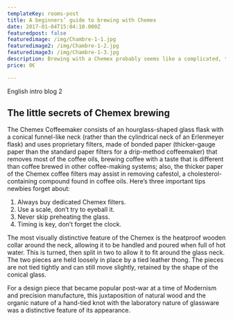 ```yaml
---
templateKey: rooms-post
title: A beginners’ guide to brewing with Chemex
date: 2017-01-04T15:04:10.000Z
featuredpost: false
featuredimage: /img/Chambre-1-1.jpg
featuredimage2: /img/Chambre-1-2.jpg
featuredimage3: /img/Chambre-1-3.jpg
description: Brewing with a Chemex probably seems like a complicated, time-consuming ordeal, but once you get used to the process, it becomes a soothing ritual that's worth the effort every time.
price: 0€

---
```


English intro blog 2

## The little secrets of Chemex brewing

The Chemex Coffeemaker consists of an hourglass-shaped glass flask with a conical funnel-like neck (rather than the cylindrical neck of an Erlenmeyer flask) and uses proprietary filters, made of bonded paper (thicker-gauge paper than the standard paper filters for a drip-method coffeemaker) that removes most of the coffee oils, brewing coffee with a taste that is different than coffee brewed in other coffee-making systems; also, the thicker paper of the Chemex coffee filters may assist in removing cafestol, a cholesterol-containing compound found in coffee oils. Here’s three important tips newbies forget about:

1. Always buy dedicated Chemex filters.
2. Use a scale, don’t try to eyeball it.
3. Never skip preheating the glass.
4. Timing is key, don’t forget the clock.

The most visually distinctive feature of the Chemex is the heatproof wooden collar around the neck, allowing it to be handled and poured when full of hot water. This is turned, then split in two to allow it to fit around the glass neck. The two pieces are held loosely in place by a tied leather thong. The pieces are not tied tightly and can still move slightly, retained by the shape of the conical glass.

For a design piece that became popular post-war at a time of Modernism and precision manufacture, this juxtaposition of natural wood and the organic nature of a hand-tied knot with the laboratory nature of glassware was a distinctive feature of its appearance.
